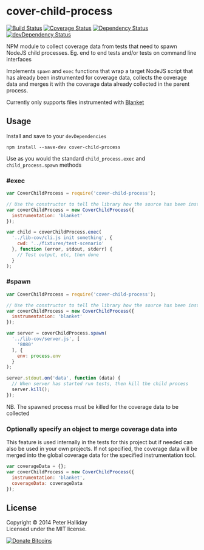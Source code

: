 cover-child-process
===================

[![Build Status](https://travis-ci.org/pghalliday/cover-child-process.png)](https://travis-ci.org/pghalliday/cover-child-process)
[![Coverage Status](https://coveralls.io/repos/pghalliday/cover-child-process/badge.png)](https://coveralls.io/r/pghalliday/cover-child-process)
[![Dependency Status](https://david-dm.org/pghalliday/cover-child-process.png?theme=shields.io)](https://david-dm.org/pghalliday/cover-child-process)
[![devDependency Status](https://david-dm.org/pghalliday/cover-child-process/dev-status.png?theme=shields.io)](https://david-dm.org/pghalliday/cover-child-process#info=devDependencies)

NPM module to collect coverage data from tests that need to spawn NodeJS child processes. Eg. end to end tests and/or tests on command line interfaces

Implements `spawn` and `exec` functions that wrap a target NodeJS script that has already been instrumented for coverage data, collects the coverage data and merges it with the coverage data already collected in the parent process.

Currently only supports files instrumented with [Blanket](https://www.npmjs.org/package/blanket)

Usage
-----

Install and save to your `devDependencies`

```
npm install --save-dev cover-child-process
```

Use as you would the standard `child_process.exec` and `child_process.spawn` methods

### #exec

```javascript
var CoverChildProcess = require('cover-child-process');

// Use the constructor to tell the library how the source has been instrumented
var coverChildProcess = new CoverChildProcess({
  instrumentation: 'blanket'
});

var child = coverChildProcess.exec(
  '../lib-cov/cli.js init something', {
    cwd: '../fixtures/test-scenario'
  }, function (error, stdout, stderr) {
    // Test output, etc, then done
  }
);
```

### #spawn

```javascript
var CoverChildProcess = require('cover-child-process');

// Use the constructor to tell the library how the source has been instrumented
var coverChildProcess = new CoverChildProcess({
  instrumentation: 'blanket'
});

var server = coverChildProcess.spawn(
  '../lib-cov/server.js', [
    '8080'
  ], {
    env: process.env
  }
);

server.stdout.on('data', function (data) {
  // When server has started run tests, then kill the child process
  server.kill();
});
```

NB. The spawned process must be killed for the coverage data to be collected

### Optionally specify an object to merge coverage data into

This feature is used internally in the tests for this project but if needed can also be used in your own projects. If not specified, the coverage data will be merged into the global coverage data for the specified instrumentation tool.

```javascript
var coverageData = {};
var coverChildProcess = new CoverChildProcess({
  instrumentation: 'blanket',
  coverageData: coverageData
});
```

License
-------

Copyright &copy; 2014 Peter Halliday  
Licensed under the MIT license.

[![Donate Bitcoins](https://coinbase.com/assets/buttons/donation_large-6ec72b1a9eec516944e50a22aca7db35.png)](https://coinbase.com/checkouts/9d121c0321590556b32241bbe7960362)
